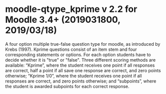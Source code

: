 # moodle-qtype_kprime v 2.2 for Moodle 3.4+ (2019031800, 2019/03/18)

A four option multiple true-false question type for moodle, as introduced by Krebs (1997). Kprime questions consist of an item stem and four corresponding statements or options. For each option students have to decide whether it is "true" or "false". Three different scoring methods are available: “Kprime”, where the student receives one point if all responses are correct, half a point if all save one response are correct, and zero points otherwise; “Kprime 1/0”, where the student receives one point if all responses are correct, and zero points otherwise; and “subpoints”, where the student is awarded subpoints for each correct response.
